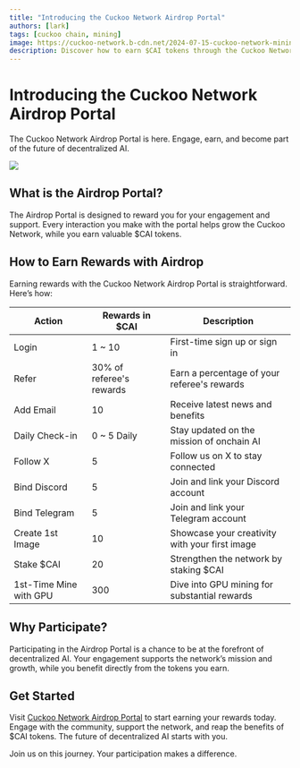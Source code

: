 ```yaml
---
title: "Introducing the Cuckoo Network Airdrop Portal"
authors: [lark]
tags: [cuckoo chain, mining]
image: https://cuckoo-network.b-cdn.net/2024-07-15-cuckoo-network-mining-gpu-july-2024.webp
description: Discover how to earn $CAI tokens through the Cuckoo Network Airdrop Portal. Engage, support, and benefit from decentralized AI today!
---
```


# Introducing the Cuckoo Network Airdrop Portal

The Cuckoo Network Airdrop Portal is here. Engage, earn, and become part of the future of decentralized AI.

![](https://cuckoo-network.b-cdn.net/2024-07-25-cuckoo-network-airdrop-portal.webp)

## What is the Airdrop Portal?

The Airdrop Portal is designed to reward you for your engagement and support. Every interaction you make with the portal helps grow the Cuckoo Network, while you earn valuable $CAI tokens.

## How to Earn Rewards with Airdrop

Earning rewards with the Cuckoo Network Airdrop Portal is straightforward. Here’s how:

| Action                 | Rewards in $CAI          | Description                                    |
|------------------------|--------------------------|------------------------------------------------|
| Login                  | 1 ~ 10                   | First-time sign up or sign in                  |
| Refer                  | 30% of referee's rewards | Earn a percentage of your referee's rewards    |
| Add Email              | 10                       | Receive latest news and benefits               |
| Daily Check-in         | 0 ~ 5 Daily              | Stay updated on the mission of onchain AI      |
| Follow X               | 5                        | Follow us on X to stay connected               |
| Bind Discord           | 5                        | Join and link your Discord account             |
| Bind Telegram          | 5                        | Join and link your Telegram account            |
| Create 1st Image       | 10                       | Showcase your creativity with your first image |
| Stake $CAI             | 20                       | Strengthen the network by staking $CAI         |
| 1st-Time Mine with GPU | 300                      | Dive into GPU mining for substantial rewards   |

## Why Participate?

Participating in the Airdrop Portal is a chance to be at the forefront of decentralized AI. Your engagement supports the network’s mission and growth, while you benefit directly from the tokens you earn.

## Get Started

Visit [Cuckoo Network Airdrop Portal](https://cuckoo.network/portal/airdrop) to start earning your rewards today. Engage with the community, support the network, and reap the benefits of $CAI tokens. The future of decentralized AI starts with you.

Join us on this journey. Your participation makes a difference.
